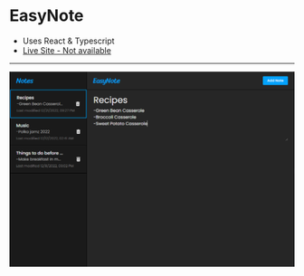 # EasyNote
- Uses React & Typescript
- [Live Site - Not available](https://gorgeous-pithivier-206c68.netlify.app/)
---
![screenshot](image.png)